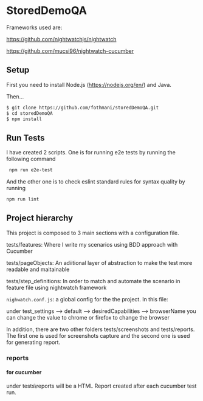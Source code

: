 # StoredDemoQA

Frameworks used are: 

https://github.com/nightwatchjs/nightwatch

https://github.com/mucsi96/nightwatch-cucumber

## Setup

First you need to install Node.js (https://nodejs.org/en/) and Java.

Then...

```sh
$ git clone https://github.com/fothmani/storedDemoQA.git
$ cd storedDemoQA
$ npm install
```

## Run Tests

I have created 2 scripts.
One is for running e2e tests by running the following command
```sh
 npm run e2e-test
```
And the other one is to check eslint standard rules for syntax quality by running
```sh
npm run lint
```

## Project hierarchy

This project is composed to 3 main sections with a configuration file.

tests/features: Where I write my scenarios using BDD approach with Cucumber

tests/pageObjects: An adiitional layer of abstraction to make the test more readable and maitainable

tests/step_definitions: In order to match and automate the scenario in feature file using nightwatch framework

`nighwatch.conf.js`: a global config for the the project. In this file:

under test_settings --> default --> desiredCapabilities --> browserName  you can change the value to chrome or firefox to change the browser

In addition, there are two other folders tests/screenshots and tests/reports. The first one is used for screenshots capture and the second one is used for generating report.


### reports
#### for cucumber
under tests\reports will be a HTML Report created after each cucumber test run.
